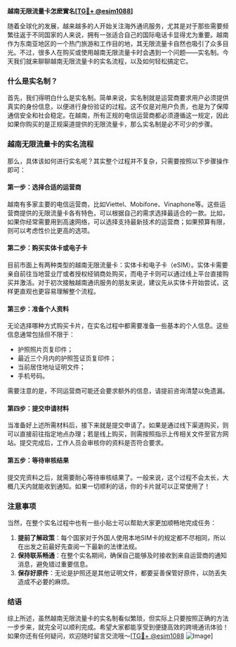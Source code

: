 **越南无限流量卡怎麽實名[[TG💪+ @esim1088](https://t.me/s/esim1088)]**

随着全球化的发展，越来越多的人开始关注海外通讯服务，尤其是对于那些需要频繁往返于不同国家的人来说，拥有一张适合自己的国际电话卡显得尤为重要。越南作为东南亚地区的一个热门旅游和工作目的地，其无限流量卡自然也吸引了众多目光。不过，很多人在购买或使用越南无限流量卡时会遇到一个问题——实名制。今天我们就来聊聊越南无限流量卡的实名流程，以及如何轻松搞定它。

### 什么是实名制？

首先，我们得明白什么是实名制。简单来说，实名制就是运营商要求用户必须提供真实的身份信息，以便进行身份验证的过程。这不仅是对用户负责，也是为了保障通信安全和社会稳定。在越南，所有正规的电信运营商都必须遵循这一规定，因此如果你购买的是正规渠道提供的无限流量卡，那么实名制是必不可少的步骤。

### 越南无限流量卡的实名流程

那么，具体该如何进行实名呢？其实整个过程并不复杂，只需要按照以下步骤操作即可：

#### 第一步：选择合适的运营商

越南有多家主要的电信运营商，比如Viettel、Mobifone、Vinaphone等。这些运营商提供的无限流量卡各有特色，可以根据自己的需求选择最适合的一款。比如，如果你经常需要用到高速网络，可以选择支持最新技术的运营商；如果预算有限，则可以考虑性价比更高的选项。

#### 第二步：购买实体卡或电子卡

目前市面上有两种类型的越南无限流量卡：实体卡和电子卡（eSIM）。实体卡需要亲自前往当地营业厅或者授权经销商处购买，而电子卡则可以通过线上平台直接购买并激活。对于初次接触越南通讯服务的朋友来说，建议先从实体卡开始尝试，这样更直观也更容易理解整个流程。

#### 第三步：准备个人资料

无论选择哪种方式购买卡片，在实名过程中都需要准备一些基本的个人信息。这些信息通常包括但不限于：
- 护照照片页复印件；
- 最近三个月内的护照签证页复印件；
- 当前居住地址证明文件；
- 手机号码。

需要注意的是，不同运营商可能还会要求额外的信息，请提前咨询清楚以免遗漏。

#### 第四步：提交申请材料

当准备好上述所需材料后，接下来就是提交申请了。如果是通过线下渠道购买，则可以直接前往指定地点办理；若是线上购买，则需按照指示上传相关文件至官方网站。提交完成后，工作人员会审核你的资料是否符合要求。

#### 第五步：等待审核结果

提交完资料之后，就需要耐心等待审核结果了。一般来说，这个过程不会太长，大概几天内就能收到通知。如果一切顺利的话，你的卡片就可以正常使用了！

### 注意事项

当然，在整个实名过程中也有一些小贴士可以帮助大家更加顺畅地完成任务：

1. **提前了解政策**：每个国家对于外国人使用本地SIM卡的规定都不尽相同，所以在出发之前最好先查阅一下最新的法律法规。
2. **保持联系畅通**：在整个实名期间，确保自己能够及时接收到来自运营商的通知消息，避免错过重要信息。
3. **保存好原件**：无论是护照还是其他证明文件，都要妥善保管好原件，以防丢失造成不必要的麻烦。

### 结语

综上所述，虽然越南无限流量卡的实名制看似繁琐，但实际上只要按照正确的方法一步步来，就完全可以顺利完成。希望大家都能享受到便捷高效的跨境通讯体验！如果你还有任何疑问，欢迎随时留言交流哦～[[TG💪+ @esim1088](https://t.me/s/esim1088) ![Image](https://i.postimg.cc/4NQfJmqS/Snipaste-2025-05-13-00-14-12.png)]